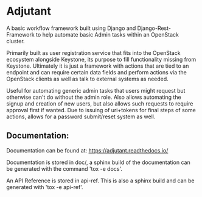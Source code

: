 # Adjutant

A basic workflow framework built using Django and Django-Rest-Framework to help automate basic Admin tasks within an OpenStack cluster.

Primarily built as user registration service that fits into the OpenStack ecosystem alongside Keystone, its purpose to fill functionality missing from Keystone. Ultimately it is just a framework with actions that are tied to an endpoint and can require certain data fields and perform actions via the OpenStack clients as well as talk to external systems as needed.

Useful for automating generic admin tasks that users might request but otherwise can't do without the admin role. Also allows automating the signup and creation of new users, but also allows such requests to require approval first if wanted. Due to issuing of uri+tokens for final steps of some actions, allows for a password submit/reset system as well.

## Documentation:

Documentation can be found at: https://adjutant.readthedocs.io/

Documentation is stored in doc/, a sphinx build of the documentation can be generated with the command 'tox -e docs'.

An API Reference is stored in api-ref. This is also a sphinx build and can be generated with 'tox -e api-ref'.
